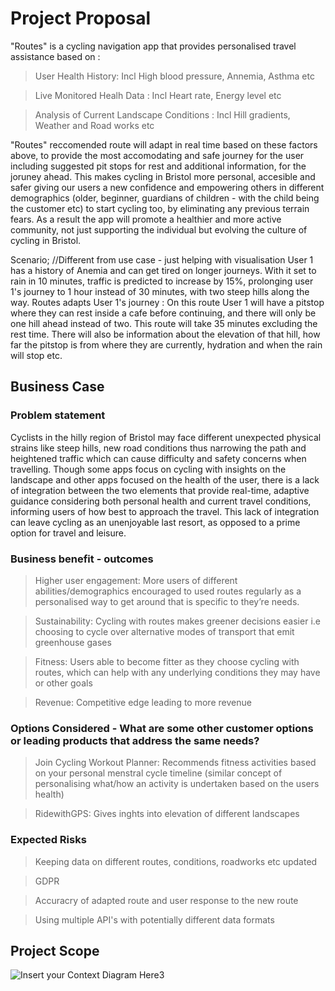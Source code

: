 # Project Proposal
"Routes" is a cycling navigation app that provides personalised travel assistance based on :

 > User Health History: Incl High blood pressure, Annemia, Asthma etc

 > Live Monitored Healh Data : Incl Heart rate, Energy level etc

 > Analysis of Current Landscape Conditions : Incl Hill gradients, Weather and Road works etc

"Routes" reccomended route will adapt in real time based on these factors above, to provide the most accomodating and safe journey for the user including suggested pit stops for rest and additional information, for the joruney ahead. This makes cycling in Bristol more personal, accesible and safer giving our users a new confidence and empowering others in different demographics (older, beginner, guardians of children - with the child being the customer etc) to start cycling too, by eliminating any previous terrain fears. As a result the app will promote a healthier and more active community, not just supporting the individual but evolving the culture of cycling in Bristol.

 Scenario; //Different from use case - just helping with visualisation 
 User 1 has a history of Anemia and can get tired on longer journeys. With it set to rain in 10 minutes, traffic is predicted to increase by 15%, prolonging user 1's journey to 1 hour instead of 30 minutes, with two steep hills along the way. Routes adapts User 1's journey : On this route User 1 will have a pitstop where they can rest inside a cafe before continuing, and there will only be one hill ahead instead of two. This route will take 35 minutes excluding the rest time. There will also be information about the elevation of that hill, how far the pitstop is from where they are currently, hydration and when the rain will stop etc. 

## Business Case

### Problem statement
Cyclists in the hilly region of Bristol may face different unexpected physical strains like steep hills, new road conditions thus narrowing the path and heightened traffic which can cause difficulty and safety concerns when travelling. Though some apps focus on cycling with insights on the landscape and other apps focused on the health of the user, there is a lack of integration between the two elements that provide real-time, adaptive guidance  considering both personal health and current travel conditions, informing users of how best to approach the travel. This lack of integration can leave cycling as an unenjoyable last resort, as opposed to a prime option for travel and leisure.

### Business benefit - outcomes
> Higher user engagement: More users of different abilities/demographics encouraged to used routes regularly as a personalised way to get around that is specific to they’re needs.

> Sustainability: Cycling with routes makes greener decisions easier i.e choosing to cycle over  alternative modes of transport that emit greenhouse gases

> Fitness: Users able to become fitter as they choose cycling with routes, which can help with any underlying conditions they may have or other goals 

> Revenue: Competitive edge leading to more revenue


### Options Considered - What are some other customer options or leading products that address the same needs?
> Join Cycling Workout Planner: Recommends fitness activities based on your personal menstral cycle timeline (similar concept of personalising what/how an activity is undertaken based on the users health)

> RidewithGPS: Gives inghts into elevation of different landscapes 

### Expected Risks
> Keeping data on different routes, conditions, roadworks etc updated 

> GDPR

> Accuracry of adapted route and user response to the new route

> Using multiple API's with potentially different data formats

## Project Scope


![Insert your Context Diagram Here](images/context.png)3



